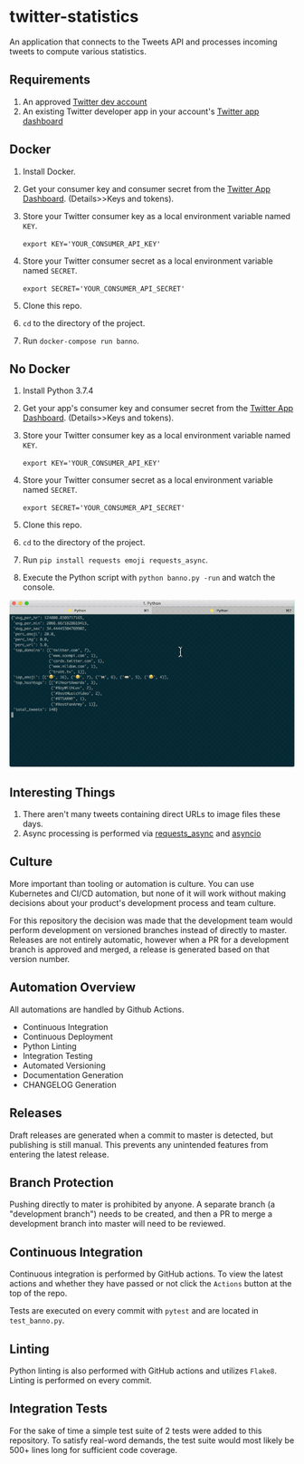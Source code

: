# twitter-statistics

An application that connects to the Tweets API and processes incoming tweets to compute various statistics.

## Requirements

1. An approved [Twitter dev account](https://developer.twitter.com/en/apply)
2. An existing Twitter developer app in your account's [Twitter app dashboard](https://developer.twitter.com/en/apps)

## Docker

1. Install Docker.
2. Get your consumer key and consumer secret from the [Twitter App Dashboard](https://developer.twitter.com/en/apps). (Details>>Keys and tokens).
3. Store your Twitter consumer key as a local environment variable named `KEY`.

   `export KEY='YOUR_CONSUMER_API_KEY'`

4. Store your Twitter consumer secret as a local environment variable named `SECRET`.

   `export SECRET='YOUR_CONSUMER_API_SECRET'`
5. Clone this repo.
6. `cd` to the directory of the project.
7. Run `docker-compose run banno`.

## No Docker

1. Install Python 3.7.4
1. Get your app's consumer key and consumer secret from the [Twitter App Dashboard](https://developer.twitter.com/en/apps). (Details>>Keys and tokens).
3. Store your Twitter consumer key as a local environment variable named `KEY`.

   `export KEY='YOUR_CONSUMER_API_KEY'`

4. Store your Twitter consumer secret as a local environment variable named `SECRET`.

   `export SECRET='YOUR_CONSUMER_API_SECRET'`
4. Clone this repo.
5. `cd` to the directory of the project.
6. Run `pip install requests emoji requests_async`.
7. Execute the Python script with `python banno.py -run` and watch the console.

![screenshot](screenshot.gif)

## Interesting Things

1. There aren't many tweets containing direct URLs to image files these days.
2. Async processing is performed via [requests_async](https://github.com/encode/requests-async#streaming-responses--requests) and [asyncio](https://docs.python.org/3/library/asyncio.html)

## Culture

More important than tooling or automation is culture. You can use Kubernetes and CI/CD automation, but none of it will work without making decisions about your product's development process and team culture.

For this repository the decision was made that the development team would perform development on versioned branches instead of directly to master.  Releases are not entirely automatic, however when a PR for a development branch is approved and merged, a release is generated based on that version number.

## Automation Overview

All automations are handled by Github Actions.

* Continuous Integration
* Continuous Deployment
* Python Linting
* Integration Testing
* Automated Versioning
* Documentation Generation
* CHANGELOG Generation

## Releases

Draft releases are generated when a commit to master is detected, but publishing is still manual. This prevents any unintended features from entering the latest release.

## Branch Protection

Pushing directly to mater is prohibited by anyone.  A separate branch (a "development branch") needs to be created, and then a PR to merge a development branch into master will need to be reviewed.

## Continuous Integration

Continuous integration is performed by GitHub actions. To view the latest actions and whether they have passed or not click the `Actions` button at the top of the repo.

Tests are executed on every commit with `pytest` and are located in `test_banno.py`.

## Linting

Python linting is also performed with GitHub actions and utilizes `Flake8`. Linting is performed on every commit.

## Integration Tests

For the sake of time a simple test suite of 2 tests were added to this repository. To satisfy real-word demands, the test suite would most likely be 500+ lines long for sufficient code coverage.